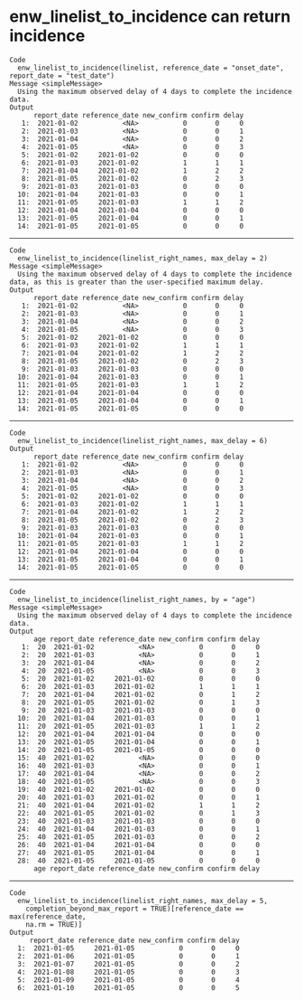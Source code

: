 # enw_linelist_to_incidence can return incidence

    Code
      enw_linelist_to_incidence(linelist, reference_date = "onset_date", report_date = "test_date")
    Message <simpleMessage>
      Using the maximum observed delay of 4 days to complete the incidence data.
    Output
          report_date reference_date new_confirm confirm delay
       1:  2021-01-02           <NA>           0       0     0
       2:  2021-01-03           <NA>           0       0     1
       3:  2021-01-04           <NA>           0       0     2
       4:  2021-01-05           <NA>           0       0     3
       5:  2021-01-02     2021-01-02           0       0     0
       6:  2021-01-03     2021-01-02           1       1     1
       7:  2021-01-04     2021-01-02           1       2     2
       8:  2021-01-05     2021-01-02           0       2     3
       9:  2021-01-03     2021-01-03           0       0     0
      10:  2021-01-04     2021-01-03           0       0     1
      11:  2021-01-05     2021-01-03           1       1     2
      12:  2021-01-04     2021-01-04           0       0     0
      13:  2021-01-05     2021-01-04           0       0     1
      14:  2021-01-05     2021-01-05           0       0     0

---

    Code
      enw_linelist_to_incidence(linelist_right_names, max_delay = 2)
    Message <simpleMessage>
      Using the maximum observed delay of 4 days to complete the incidence data, as this is greater than the user-specified maximum delay.
    Output
          report_date reference_date new_confirm confirm delay
       1:  2021-01-02           <NA>           0       0     0
       2:  2021-01-03           <NA>           0       0     1
       3:  2021-01-04           <NA>           0       0     2
       4:  2021-01-05           <NA>           0       0     3
       5:  2021-01-02     2021-01-02           0       0     0
       6:  2021-01-03     2021-01-02           1       1     1
       7:  2021-01-04     2021-01-02           1       2     2
       8:  2021-01-05     2021-01-02           0       2     3
       9:  2021-01-03     2021-01-03           0       0     0
      10:  2021-01-04     2021-01-03           0       0     1
      11:  2021-01-05     2021-01-03           1       1     2
      12:  2021-01-04     2021-01-04           0       0     0
      13:  2021-01-05     2021-01-04           0       0     1
      14:  2021-01-05     2021-01-05           0       0     0

---

    Code
      enw_linelist_to_incidence(linelist_right_names, max_delay = 6)
    Output
          report_date reference_date new_confirm confirm delay
       1:  2021-01-02           <NA>           0       0     0
       2:  2021-01-03           <NA>           0       0     1
       3:  2021-01-04           <NA>           0       0     2
       4:  2021-01-05           <NA>           0       0     3
       5:  2021-01-02     2021-01-02           0       0     0
       6:  2021-01-03     2021-01-02           1       1     1
       7:  2021-01-04     2021-01-02           1       2     2
       8:  2021-01-05     2021-01-02           0       2     3
       9:  2021-01-03     2021-01-03           0       0     0
      10:  2021-01-04     2021-01-03           0       0     1
      11:  2021-01-05     2021-01-03           1       1     2
      12:  2021-01-04     2021-01-04           0       0     0
      13:  2021-01-05     2021-01-04           0       0     1
      14:  2021-01-05     2021-01-05           0       0     0

---

    Code
      enw_linelist_to_incidence(linelist_right_names, by = "age")
    Message <simpleMessage>
      Using the maximum observed delay of 4 days to complete the incidence data.
    Output
          age report_date reference_date new_confirm confirm delay
       1:  20  2021-01-02           <NA>           0       0     0
       2:  20  2021-01-03           <NA>           0       0     1
       3:  20  2021-01-04           <NA>           0       0     2
       4:  20  2021-01-05           <NA>           0       0     3
       5:  20  2021-01-02     2021-01-02           0       0     0
       6:  20  2021-01-03     2021-01-02           1       1     1
       7:  20  2021-01-04     2021-01-02           0       1     2
       8:  20  2021-01-05     2021-01-02           0       1     3
       9:  20  2021-01-03     2021-01-03           0       0     0
      10:  20  2021-01-04     2021-01-03           0       0     1
      11:  20  2021-01-05     2021-01-03           1       1     2
      12:  20  2021-01-04     2021-01-04           0       0     0
      13:  20  2021-01-05     2021-01-04           0       0     1
      14:  20  2021-01-05     2021-01-05           0       0     0
      15:  40  2021-01-02           <NA>           0       0     0
      16:  40  2021-01-03           <NA>           0       0     1
      17:  40  2021-01-04           <NA>           0       0     2
      18:  40  2021-01-05           <NA>           0       0     3
      19:  40  2021-01-02     2021-01-02           0       0     0
      20:  40  2021-01-03     2021-01-02           0       0     1
      21:  40  2021-01-04     2021-01-02           1       1     2
      22:  40  2021-01-05     2021-01-02           0       1     3
      23:  40  2021-01-03     2021-01-03           0       0     0
      24:  40  2021-01-04     2021-01-03           0       0     1
      25:  40  2021-01-05     2021-01-03           0       0     2
      26:  40  2021-01-04     2021-01-04           0       0     0
      27:  40  2021-01-05     2021-01-04           0       0     1
      28:  40  2021-01-05     2021-01-05           0       0     0
          age report_date reference_date new_confirm confirm delay

---

    Code
      enw_linelist_to_incidence(linelist_right_names, max_delay = 5,
        completion_beyond_max_report = TRUE)[reference_date == max(reference_date,
        na.rm = TRUE)]
    Output
         report_date reference_date new_confirm confirm delay
      1:  2021-01-05     2021-01-05           0       0     0
      2:  2021-01-06     2021-01-05           0       0     1
      3:  2021-01-07     2021-01-05           0       0     2
      4:  2021-01-08     2021-01-05           0       0     3
      5:  2021-01-09     2021-01-05           0       0     4
      6:  2021-01-10     2021-01-05           0       0     5


